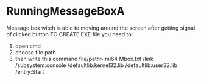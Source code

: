 # RunningMessageBoxA
Message box witch is able to moving around the screen after getting signal of clicked button
TO CREATE EXE file you need to:
1. open cmd
2. choose file path
3. then write this command file/path> ml64 Mbox.txt /link /subsystem:console /defaultlib:kernel32.lib /defaultlib:user32.lib /entry:Start
